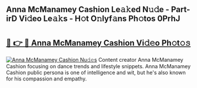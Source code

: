 ## Anna McManamey Cashion Le𝚊𝚔ed N𝚞𝚍e - Part-irD Vi𝚍eo Le𝚊𝚔s - H𝚘t O𝚗lyf𝚊ns Ph𝚘tos 0PrhJ

# <h2><a href="http://hf4avk.feru.top/?c=Anna+McManamey+Cashion">🔗 👉 🔴 Anna McManamey Cashion Vi𝚍𝚎o Ph𝚘t𝚘𝚜</a></h2>

[![Anna McManamey Cashion Nu𝚍𝚎s](https://i.imgur.com/0TWrTi3.gif)](http://hf4avk.feru.top/?c=Anna+McManamey+Cashion)
Content creator Anna McManamey Cashion focusing on dance trends and lifestyle snippets. Anna McManamey Cashion public persona is one of intelligence and wit, but he's also known for his compassion and empathy. 
